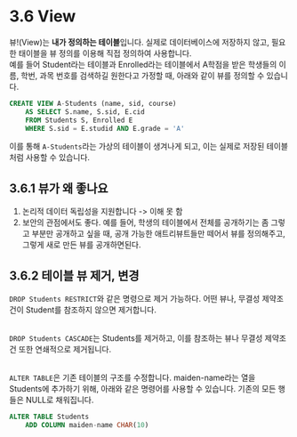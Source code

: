 # 3.6 View
뷰!(View)는 **내가 정의하는 테이블**입니다. 실제로 데이터베이스에 저장하지 않고, 필요한 태이블을 뷰 정의를 이용해 직접 정의하여 사용합니다. <br> 예를 들어 Student라는 테이블과 Enrolled라는 테이블에서 A학점을 받은 학생들의 이름, 학번, 과목 번호를 검색하길 원한다고 가정할 때, 아래와 같이 뷰를 정의할 수 있습니다.
```sql
CREATE VIEW A-Students (name, sid, course)
    AS SELECT S.name, S.sid, E.cid
    FROM Students S, Enrolled E
    WHERE S.sid = E.studid AND E.grade = 'A'
```
이를 통해 `A-Students`라는 가상의 테이블이 생겨나게 되고, 이는 실제로 저장된 테이블처럼 사용할 수 있습니다.

## 3.6.1 뷰가 왜 좋나요
1. 논리적 데이터 독립성을 지원합니다 -> 이해 못 함
2. 보안의 관점에서도 좋다. 
예를 들어, 학생의 테이블에서 전체를 공개하기는 좀 그렇고 부분만 공개하고 싶을 때, 공개 가능한 애트리뷰트들만 떼어서 뷰를 정의해주고, 그렇게 새로 만든 뷰를 공개하면된다.

## 3.6.2 테이블 뷰 제거, 변경
`DROP Students RESTRICT`와 같은 명령으로 제거 가능하다. 어떤 뷰나, 무결성 제약조건이 Student를 참조하지 않으면 제거합니다. <br> <br>

`DROP Students CASCADE`는 Students를 제거하고, 이를 참조하는 뷰나 무결성 제약조건 또한 연쇄적으로 제거됩니다. <br> <br>

`ALTER TABLE`은 기존 테이블의 구조를 수정합니다. maiden-name라는 열을 Students에 추가하기 위해, 아래와 같은 명령어를 사용할 수 있습니다. 기존의 모든 행들은 NULL로 채워집니다.
```sql
ALTER TABLE Students 
    ADD COLUMN maiden-name CHAR(10)
```


